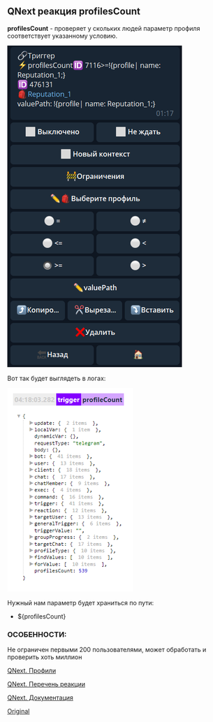 ## QNext реакция profilesCount

**profilesCount** - проверяет у скольких людей параметр профиля соответствует указанному условию.

![](./1.png)

Вот так будет выглядеть в логах: 

![](./2.png)

Нужный нам параметр будет храниться по пути: 
* ${profilesCount} 


### ОСОБЕННОСТИ:

Не ограничен первыми 200 пользователями, может обработать и проверить хоть миллион



[QNext. Профили](/docs-test/_export/admin/profile-about)

[QNext. Перечень реакции](/docs-test/_export/reactions)

[QNext. Документация](/docs-test/_export)


  
[Original](https://telegra.ph/QNext-admin-reaction-profilesCount-01-05)